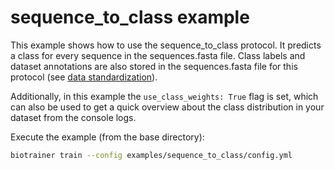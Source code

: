 # sequence_to_class example

This example shows how to use the sequence_to_class protocol. It predicts a class for every sequence in the
sequences.fasta file. Class labels and dataset annotations are also stored in the sequences.fasta file 
for this protocol (see [data standardization](../../docs/data_standardization.md#sequence_to_class)).

Additionally, in this example the `use_class_weights: True` flag is set, 
which can also be used to get a quick overview about the class distribution in your dataset from the console logs.

Execute the example (from the base directory):
```bash
biotrainer train --config examples/sequence_to_class/config.yml
```
